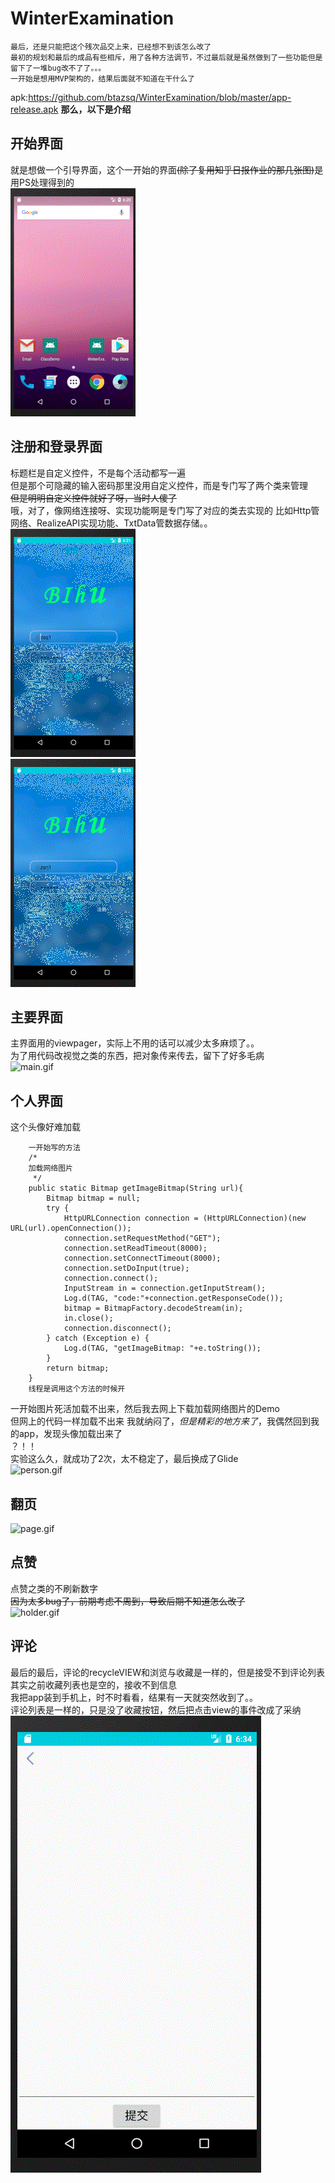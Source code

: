 # WinterExamination #
```
最后，还是只能把这个残次品交上来，已经想不到该怎么改了   
最初的规划和最后的成品有些相斥，用了各种方法调节，不过最后就是虽然做到了一些功能但是留下了一堆bug改不了了。。。
一开始是想用MVP架构的，结果后面就不知道在干什么了
```
apk:https://github.com/btazsq/WinterExamination/blob/master/app-release.apk
**那么，以下是介绍**   
## 开始界面 ##
就是想做一个引导界面，这个一开始的界面~~(除了复用知乎日报作业的那几张图)~~是用PS处理得到的    
![start.gif](https://github.com/btazsq/WinterExamination/blob/master/gif/start.gif "引导界面")
## 注册和登录界面 ##
标题栏是自定义控件，不是每个活动都写一遍   
但是那个可隐藏的输入密码那里没用自定义控件，而是专门写了两个类来管理    
~~但是明明自定义控件就好了呀，当时人傻了~~    
哦，对了，像网络连接呀、实现功能啊是专门写了对应的类去实现的
比如Http管网络、RealizeAPI实现功能、TxtData管数据存储。。    
![register.gif](https://github.com/btazsq/WinterExamination/blob/master/gif/register.gif "注册界面")    
![password.gif](https://github.com/btazsq/WinterExamination/blob/master/gif/password.gif "密码")    
## 主要界面 ##
主界面用的viewpager，实际上不用的话可以减少太多麻烦了。。    
为了用代码改视觉之类的东西，把对象传来传去，留下了好多毛病    
![main.gif](https://github.com/btazsq/WinterExamination/blob/master/gif/main.gif "惨痛的教训")   
## 个人界面 ##
这个头像好难加载   
```
    一开始写的方法   
    /*
    加载网络图片   
     */
    public static Bitmap getImageBitmap(String url){
        Bitmap bitmap = null;
        try {
            HttpURLConnection connection = (HttpURLConnection)(new URL(url).openConnection());
            connection.setRequestMethod("GET");
            connection.setReadTimeout(8000);
            connection.setConnectTimeout(8000);
            connection.setDoInput(true);
            connection.connect();
            InputStream in = connection.getInputStream();
            Log.d(TAG, "code:"+connection.getResponseCode());
            bitmap = BitmapFactory.decodeStream(in);
            in.close();
            connection.disconnect();
        } catch (Exception e) {
            Log.d(TAG, "getImageBitmap: "+e.toString());
        }
        return bitmap;
    }
    线程是调用这个方法的时候开    
```
一开始图片死活加载不出来，然后我去网上下载加载网络图片的Demo   
但网上的代码一样加载不出来
我就纳闷了，*但是精彩的地方来了*，我偶然回到我的app，发现头像加载出来了   
？！！   
实验这么久，就成功了2次，太不稳定了，最后换成了Glide   
![person.gif](https://github.com/btazsq/WinterExamination/blob/master/gif/person.gif "个人界面")
## 翻页 ##
![page.gif](https://github.com/btazsq/WinterExamination/blob/master/gif/page.gif "翻页")
## 点赞 ##
点赞之类的不刷新数字   
~~因为太多bug了，前期考虑不周到，导致后期不知道怎么改了~~   
![holder.gif](https://github.com/btazsq/WinterExamination/blob/master/gif/holder.gif "再次点是取消")   
## 评论 ##
最后的最后，评论的recycleVIEW和浏览与收藏是一样的，但是接受不到评论列表   
其实之前收藏列表也是空的，接收不到信息   
我把app装到手机上，时不时看看，结果有一天就突然收到了。。   
评论列表是一样的，只是没了收藏按钮，然后把点击view的事件改成了采纳   
![back.gif](https://github.com/btazsq/WinterExamination/blob/master/gif/back.gif "我太难了")
